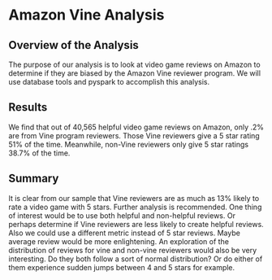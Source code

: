 # Amazon Vine Analysis

## Overview of the Analysis
The purpose of our analysis is to look at video game reviews on Amazon to determine if they are biased by the Amazon Vine reviewer program. We will use database tools and pyspark to accomplish this analysis.

## Results
We find that out of 40,565 helpful video game reviews on Amazon, only .2% are from Vine program reviewers. Those Vine reviewers give a 5 star rating 51% of the time. Meanwhile, non-Vine reviewers only give 5 star ratings 38.7% of the time. 

## Summary
It is clear from our sample that Vine reviewers are as much as 13% likely to rate a video game with 5 stars. Further analysis is recommended. One thing of interest would be to use both helpful and non-helpful reviews. Or perhaps determine if Vine reviewers are less likely to create helpful reviews. Also we could use a different metric instead of 5 star reviews. Maybe average review would be more enlightening. An exploration of the distribution of reviews for vine and non-vine reviewers would also be very interesting. Do they both follow a sort of normal distribution? Or do either of them experience sudden jumps between 4 and 5 stars for example.
